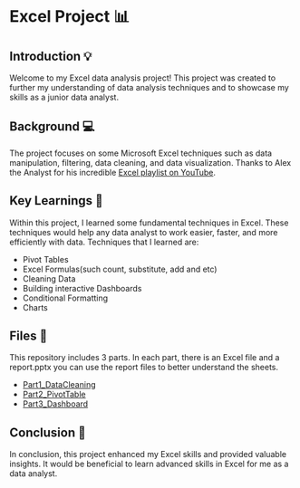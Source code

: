 # Excel Project 📊

## Introduction 💡
Welcome to my Excel data analysis project! This project was created to further my understanding of data analysis techniques and to showcase my skills as a junior data analyst.

## Background 💻
The project focuses on some Microsoft Excel techniques such as data manipulation, filtering, data cleaning, and data visualization. Thanks to Alex the Analyst for his incredible  [Excel playlist on YouTube](https://youtube.com/playlist?list=PLUaB-1hjhk8Hyd5NiPQ9CND82vNodlFF5&si=bJ4b5DW3YkmAtiKI).

## Key Learnings 🔑
Within this project, I learned some fundamental techniques in Excel. These techniques would help any data analyst to work easier, faster, and more efficiently with data.
Techniques that I learned are:
- Pivot Tables
- Excel Formulas(such count, substitute, add and etc)
- Cleaning Data
- Building interactive Dashboards
- Conditional Formatting
- Charts

## Files 📂
This repository includes 3 parts. In each part, there is an Excel file and a report.pptx you can use the report files to better understand the sheets.
- [Part1_DataCleaning](Part1_CleaningData/)
- [Part2_PivotTable](Part2_PivotTable/)
- [Part3_Dashboard](Part3_Dashboard/)


## Conclusion 📙
In conclusion, this project enhanced my Excel skills and provided valuable insights. It would be beneficial to learn advanced skills in Excel for me as a data analyst.
